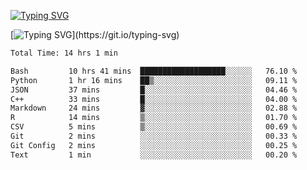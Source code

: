 [![Typing SVG](https://readme-typing-svg.demolab.com?font=Fira+Code&duration=1&pause=1000&center=true&vCenter=true&width=435&lines=Ivy+Streeter)](https://git.io/typing-svg)

[![Typing SVG](https://readme-typing-svg.demolab.com?font=Fira+Code&pause=1000&center=true&width=435&lines=Hello%2C+nice+to+meet+you!;I+am+a+researcher+in+biotech.;I+am+interested+in+bioinformatics.;I+am+self-taught+and+love+learning.;Feel+free+to+reach+out!)](https://git.io/typing-svg)
<!--START_SECTION:waka-->

```txt
Total Time: 14 hrs 1 min

Bash         10 hrs 41 mins  ███████████████████░░░░░░   76.10 %
Python       1 hr 16 mins    ██▒░░░░░░░░░░░░░░░░░░░░░░   09.11 %
JSON         37 mins         █░░░░░░░░░░░░░░░░░░░░░░░░   04.46 %
C++          33 mins         █░░░░░░░░░░░░░░░░░░░░░░░░   04.00 %
Markdown     24 mins         ▓░░░░░░░░░░░░░░░░░░░░░░░░   02.88 %
R            14 mins         ▒░░░░░░░░░░░░░░░░░░░░░░░░   01.70 %
CSV          5 mins          ▒░░░░░░░░░░░░░░░░░░░░░░░░   00.69 %
Git          2 mins          ░░░░░░░░░░░░░░░░░░░░░░░░░   00.33 %
Git Config   2 mins          ░░░░░░░░░░░░░░░░░░░░░░░░░   00.25 %
Text         1 min           ░░░░░░░░░░░░░░░░░░░░░░░░░   00.20 %
```

<!--END_SECTION:waka-->
